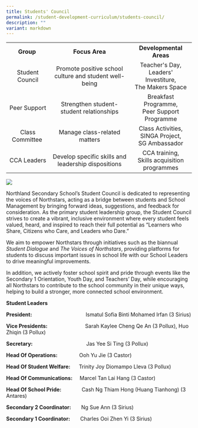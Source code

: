 ```yaml
---
title: Students' Council
permalink: /student-development-curriculum/students-council/
description: ""
variant: markdown
---
```

<table class="iveo_table ive_eobj_center ives_tab_1">
<tbody>
<tr>
<th style="text-align: center;">Group&nbsp;</th>
<th style="text-align: center;">Focus Area</th>
<th style="text-align: center;">Developmental Areas</th>
</tr>
<tr>
<td style="text-align: center;">Student Council</td>
<td style="text-align: center;">Promote positive school culture and student well-being</td>
<td style="text-align: center;">Teacher's Day,<br>Leaders' Investiture,<br>The Makers Space</td>
</tr>
<tr>
<td style="text-align: center;">Peer Support</td>
<td style="text-align: center;">Strengthen student-student relationships</td>
<td style="text-align: center;">Breakfast Programme,<br>Peer Support Programme</td>
</tr>
<tr>
<td style="text-align: center;">Class Committee&nbsp;</td>
<td style="text-align: center;">Manage class-related<br class=""><span lang="EN" class="">matters</span></td>
<td style="text-align: center;">Class Activities,<br>SINGA Project,<br>SG Ambassador</td>
</tr>
<tr>
<td style="text-align: center;">CCA Leaders</td>
<td style="text-align: center;">Develop specific skills and leadership dispositions</td>
<td style="text-align: center;">CCA training,<br><span lang="EN">Skills acquisition programmes</span></td>
</tr>
</tbody>
</table>

![](/images/Student_Council_V2.jpg)

Northland Secondary School’s Student Council is dedicated to representing the voices of Northstars, acting as a bridge between students and School Management by bringing forward ideas, suggestions, and feedback for consideration. As the primary student leadership group, the Student Council strives to create a vibrant, inclusive environment where every student feels valued, heard, and inspired to reach their full potential as “Learners who Share, Citizens who Care, and Leaders who Dare.”

We aim to empower Northstars through initiatives such as the biannual _Student Dialogue_ and _The Voices of Northstars_, providing platforms for students to discuss important issues in school life with our School Leaders to drive meaningful improvements.

In addition, we actively foster school spirit and pride through events like the Secondary 1 Orientation, Youth Day, and Teachers’ Day, while encouraging all Northstars to contribute to the school community in their unique ways, helping to build a stronger, more connected school environment.


**Student Leaders**

**President:** &nbsp;&nbsp;&nbsp;&nbsp;&nbsp;&nbsp; &nbsp;&nbsp;&nbsp;&nbsp;&nbsp;&nbsp;&nbsp;&nbsp;&nbsp;&nbsp;&nbsp;&nbsp;&nbsp;&nbsp;&nbsp;&nbsp;&nbsp;&nbsp;&nbsp;&nbsp;&nbsp;&nbsp;&nbsp;&nbsp;&nbsp;&nbsp;&nbsp;&nbsp; Ismatul Sofia Binti Mohamed Irfan (3 Sirius)

**Vice Presidents:** &nbsp;&nbsp;&nbsp;&nbsp;&nbsp;&nbsp;&nbsp;&nbsp;&nbsp;&nbsp;&nbsp;&nbsp;&nbsp;&nbsp;&nbsp;&nbsp;&nbsp;&nbsp;&nbsp;&nbsp;&nbsp;&nbsp;&nbsp;&nbsp; Sarah Kaylee Cheng Qe An (3 Pollux), Huo Zhiqin (3 Pollux)

**Secretary:** &nbsp;&nbsp;&nbsp;&nbsp;&nbsp;&nbsp;&nbsp;&nbsp;&nbsp;&nbsp;&nbsp;&nbsp;&nbsp;&nbsp;&nbsp;&nbsp;&nbsp;&nbsp;&nbsp;&nbsp;&nbsp;&nbsp;&nbsp;&nbsp;&nbsp;&nbsp;&nbsp;&nbsp;&nbsp;&nbsp;&nbsp;&nbsp;&nbsp;&nbsp;&nbsp; Jas Yee Si Ting (3 Pollux)

**Head Of Operations:** &nbsp;&nbsp;&nbsp;&nbsp;&nbsp;&nbsp;&nbsp;&nbsp;&nbsp;&nbsp;&nbsp;&nbsp;&nbsp; Ooh Yu Jie (3 Castor)

**Head Of Student Welfare:** &nbsp;&nbsp;&nbsp;&nbsp; Trinity Joy Diomampo Lleva (3 Pollux)

**Head Of Communications:** &nbsp;&nbsp;&nbsp; Marcel Tan Lai Hang (3 Castor)

**Head Of School Pride:** &nbsp;&nbsp;&nbsp;&nbsp;&nbsp;&nbsp;&nbsp;&nbsp;&nbsp;&nbsp;&nbsp;&nbsp; Cash Ng Thiam Hong (Huang Tianhong) (3 Antares)

**Secondary 2 Coordinator:** &nbsp;&nbsp;&nbsp;&nbsp;&nbsp; Ng Sue Ann (3 Sirius)

**Secondary 1 Coordinator:** &nbsp;&nbsp;&nbsp;&nbsp;&nbsp; Charles Ooi Zhen Yi (3 Sirius)
